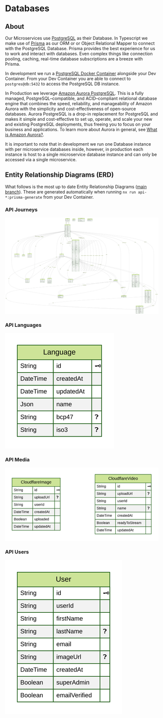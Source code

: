 # Databases

## About

Our Microservices use [PostgreSQL](https://www.postgresql.org/) as their Database. In Typescript we make use of [Prisma](https://www.prisma.io/) as our ORM or or Object Relational Mapper to connect with the PostgreSQL Database. Prisma provides the best experience for us to work and interact with databases. Even complex things like connection pooling, caching, real-time database subscriptions are a breeze with Prisma.

In development we run a [PostgreSQL Docker Container](https://hub.docker.com/_/postgres) alongside your Dev Container. From your Dev Container you are able to connect to `postgres@db:5432` to access the PostgreSQL DB instance.

In Production we leverage [Amazon Aurora PostgreSQL](https://docs.aws.amazon.com/AmazonRDS/latest/AuroraUserGuide/Aurora.AuroraPostgreSQL.html). This is a fully managed, PostgreSQL–compatible, and ACID–compliant relational database engine that combines the speed, reliability, and manageability of Amazon Aurora with the simplicity and cost-effectiveness of open-source databases. Aurora PostgreSQL is a drop-in replacement for PostgreSQL and makes it simple and cost-effective to set up, operate, and scale your new and existing PostgreSQL deployments, thus freeing you to focus on your business and applications. To learn more about Aurora in general, see [What is Amazon Aurora?](https://docs.aws.amazon.com/AmazonRDS/latest/AuroraUserGuide/CHAP_AuroraOverview.html).

It is important to note that in development we run one Database instance with per microservice databases inside, however, in production each instance is host to a single microservice database instance and can only be accessed via a single microservice.

## Entity Relationship Diagrams (ERD)

What follows is the most up to date Entity Relationship Diagrams ([main branch](https://github.com/JesusFilm/core)). These are generated automatically when running `nx run api-*:prisma-generate` from your Dev Container.

### API Journeys

![API Journeys ERD](https://raw.githubusercontent.com/JesusFilm/core/main/apis/api-journeys/db/ERD.svg)

### API Languages

![API Languages ERD](https://raw.githubusercontent.com/JesusFilm/core/main/apis/api-languages/db/ERD.svg)

### API Media

![API Media ERD](https://raw.githubusercontent.com/JesusFilm/core/main/apis/api-media/db/ERD.svg)

### API Users

![API Users ERD](https://raw.githubusercontent.com/JesusFilm/core/main/apis/api-users/db/ERD.svg)
